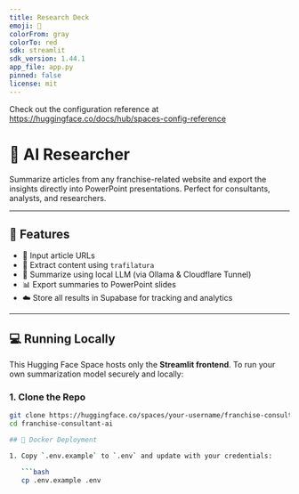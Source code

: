 ```yaml
---
title: Research Deck
emoji: 🦀
colorFrom: gray
colorTo: red
sdk: streamlit
sdk_version: 1.44.1
app_file: app.py
pinned: false
license: mit
---
```


Check out the configuration reference at https://huggingface.co/docs/hub/spaces-config-reference

# 🧠 AI Researcher

Summarize articles from any franchise-related website and export the insights directly into PowerPoint presentations. Perfect for consultants, analysts, and researchers.

---

## 🚀 Features

- 🔗 Input article URLs
- 📄 Extract content using `trafilatura`
- 🤖 Summarize using local LLM (via Ollama & Cloudflare Tunnel)
- 📊 Export summaries to PowerPoint slides
- ☁️ Store all results in Supabase for tracking and analytics

---

## 💻 Running Locally

This Hugging Face Space hosts only the **Streamlit frontend**.
To run your own summarization model securely and locally:

### 1. Clone the Repo

```bash
git clone https://huggingface.co/spaces/your-username/franchise-consultant-ai
cd franchise-consultant-ai

## 🐳 Docker Deployment

1. Copy `.env.example` to `.env` and update with your credentials:

   ```bash
   cp .env.example .env

